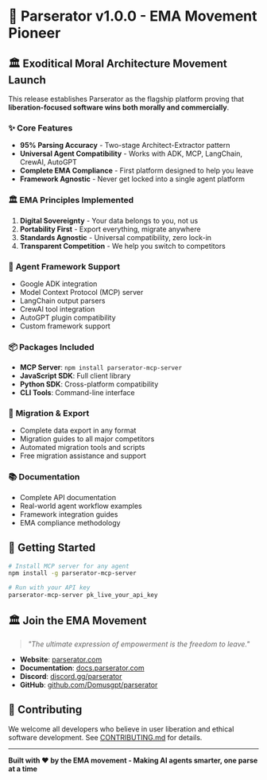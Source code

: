 # 🚀 Parserator v1.0.0 - EMA Movement Pioneer

## 🏛️ **Exoditical Moral Architecture Movement Launch**

This release establishes Parserator as the flagship platform proving that **liberation-focused software wins both morally and commercially**.

### ✨ **Core Features**
- **95% Parsing Accuracy** - Two-stage Architect-Extractor pattern
- **Universal Agent Compatibility** - Works with ADK, MCP, LangChain, CrewAI, AutoGPT
- **Complete EMA Compliance** - First platform designed to help you leave
- **Framework Agnostic** - Never get locked into a single agent platform

### 🏛️ **EMA Principles Implemented**
1. **Digital Sovereignty** - Your data belongs to you, not us
2. **Portability First** - Export everything, migrate anywhere
3. **Standards Agnostic** - Universal compatibility, zero lock-in  
4. **Transparent Competition** - We help you switch to competitors

### 🤖 **Agent Framework Support**
- Google ADK integration
- Model Context Protocol (MCP) server
- LangChain output parsers
- CrewAI tool integration
- AutoGPT plugin compatibility
- Custom framework support

### 📦 **Packages Included**
- **MCP Server**: `npm install parserator-mcp-server`
- **JavaScript SDK**: Full client library
- **Python SDK**: Cross-platform compatibility
- **CLI Tools**: Command-line interface

### 🌉 **Migration & Export**
- Complete data export in any format
- Migration guides to all major competitors
- Automated migration tools and scripts
- Free migration assistance and support

### 📚 **Documentation**
- Complete API documentation
- Real-world agent workflow examples
- Framework integration guides
- EMA compliance methodology

## 🎯 **Getting Started**

```bash
# Install MCP server for any agent
npm install -g parserator-mcp-server

# Run with your API key  
parserator-mcp-server pk_live_your_api_key
```

## 🏛️ **Join the EMA Movement**

> *"The ultimate expression of empowerment is the freedom to leave."*

- **Website**: [parserator.com](https://parserator.com)
- **Documentation**: [docs.parserator.com](https://docs.parserator.com)
- **Discord**: [discord.gg/parserator](https://discord.gg/parserator)
- **GitHub**: [github.com/Domusgpt/parserator](https://github.com/Domusgpt/parserator)

## 🤝 **Contributing**

We welcome all developers who believe in user liberation and ethical software development. See [CONTRIBUTING.md](CONTRIBUTING.md) for details.

---

**Built with ❤️ by the EMA movement - Making AI agents smarter, one parse at a time**